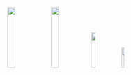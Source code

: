 <div align = "center">
<img src = "https://img.shields.io/badge/JavaScript-323330?style=for-the-badge&logo=javascript&logoColor=F7DF1E&" width = "19%"></img>
<img src = "https://img.shields.io/badge/TypeScript-007ACC?style=for-the-badge&logo=typescript&logoColor=white" width = "19%"></img>
<img src = "https://img.shields.io/badge/Python-FFD43B?style=for-the-badge&logo=python&logoColor=darkgreen" width = "14.5%"></img>
<img src = "https://img.shields.io/badge/C%2B%2B-00599C?style=for-the-badge&logo=c%2B%2B&logoColor=white" width = "11%"></img>
</div>
